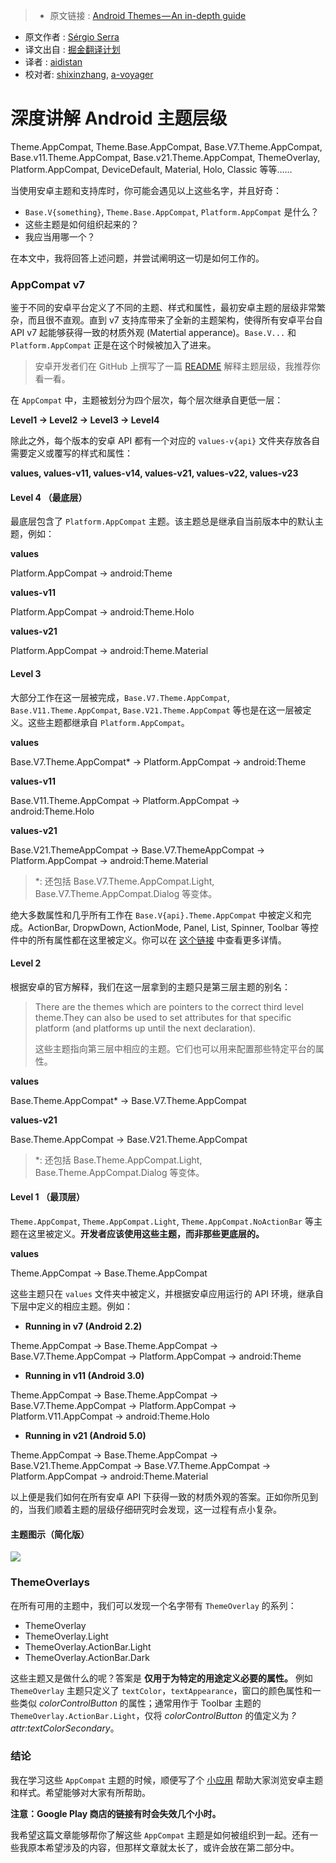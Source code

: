 >* 原文链接 : [Android Themes — An in-depth guide](https://medium.com/@Sserra90/android-themes-an-in-depth-guide-f71f9db6e5bf)
* 原文作者 : [Sérgio Serra](https://medium.com/@Sserra90)
* 译文出自 : [掘金翻译计划](https://github.com/xitu/gold-miner)
* 译者 : [aidistan](https://github.com/aidistan)
* 校对者: [shixinzhang](https://github.com/shixinzhang), [a-voyager](https://github.com/a-voyager)

# 深度讲解 Android 主题层级

Theme.AppCompat, Theme.Base.AppCompat, Base.V7.Theme.AppCompat, Base.v11.Theme.AppCompat, Base.v21.Theme.AppCompat, ThemeOverlay, Platform.AppCompat, DeviceDefault, Material, Holo, Classic 等等……

当使用安卓主题和支持库时，你可能会遇见以上这些名字，并且好奇：

- `Base.V{something}`, `Theme.Base.AppCompat`, `Platform.AppCompat` 是什么？
- 这些主题是如何组织起来的？
- 我应当用哪一个？

在本文中，我将回答上述问题，并尝试阐明这一切是如何工作的。

### AppCompat v7

鉴于不同的安卓平台定义了不同的主题、样式和属性，最初安卓主题的层级非常繁杂，而且很不直观。直到 v7 支持库带来了全新的主题架构，使得所有安卓平台自 API v7 起能够获得一致的材质外观 (Matertial apperance)。`Base.V...` 和 `Platform.AppCompat` 正是在这个时候被加入了进来。

> 安卓开发者们在 GitHub 上撰写了一篇 [README](https://github.com/android/platform_frameworks_support/blob/master/v7/appcompat/THEMES.txt) 解释主题层级，我推荐你看一看。

在 `AppCompat` 中，主题被划分为四个层次，每个层次继承自更低一层：

**Level1 → Level2 → Level3 → Level4**

除此之外，每个版本的安卓 API 都有一个对应的 `values-v{api}` 文件夹存放各自需要定义或覆写的样式和属性：

**values, values-v11, values-v14, values-v21, values-v22, values-v23**

#### Level 4 （最底层）

最底层包含了 `Platform.AppCompat` 主题。该主题总是继承自当前版本中的默认主题，例如：

**values**

Platform.AppCompat -> android:Theme

**values-v11**

Platform.AppCompat -> android:Theme.Holo

**values-v21**

Platform.AppCompat -> android:Theme.Material

#### Level 3

大部分工作在这一层被完成，`Base.V7.Theme.AppCompat`, `Base.V11.Theme.AppCompat`, `Base.V21.Theme.AppCompat` 等也是在这一层被定义。这些主题都继承自 `Platform.AppCompat`。

**values**

Base.V7.Theme.AppCompat* → Platform.AppCompat → android:Theme

**values-v11**

Base.V11.Theme.AppCompat → Platform.AppCompat → android:Theme.Holo

**values-v21**

Base.V21.ThemeAppCompat → Base.V7.ThemeAppCompat → Platform.AppCompat → android:Theme.Material

> \*: 还包括 Base.V7.Theme.AppCompat.Light, Base.V7.Theme.AppCompat.Dialog 等变体。

绝大多数属性和几乎所有工作在 `Base.V{api}.Theme.AppCompat` 中被定义和完成。ActionBar, DropwDown, ActionMode, Panel, List, Spinner, Toolbar 等控件中的所有属性都在这里被定义。你可以在 [这个链接](https://github.com/android/platform_frameworks_support/blob/master/v7/appcompat/res/values/themes_base.xml) 中查看更多详情。

#### Level 2

根据安卓的官方解释，我们在这一层拿到的主题只是第三层主题的别名：

> There are the themes which are pointers to the correct third level theme.They can also be used to set attributes for that specific platform (and platforms up until the next declaration).
>
> 这些主题指向第三层中相应的主题。它们也可以用来配置那些特定平台的属性。

**values**

Base.Theme.AppCompat* → Base.V7.Theme.AppCompat

**values-v21**

Base.Theme.AppCompat → Base.V21.Theme.AppCompat

> \*: 还包括 Base.Theme.AppCompat.Light, Base.Theme.AppCompat.Dialog 等变体。

#### Level 1 （最顶层）

`Theme.AppCompat`, `Theme.AppCompat.Light`, `Theme.AppCompat.NoActionBar` 等主题在这里被定义。**开发者应该使用这些主题，而非那些更底层的。**

**values**

Theme.AppCompat → Base.Theme.AppCompat

这些主题只在 `values` 文件夹中被定义，并根据安卓应用运行的 API 环境，继承自下层中定义的相应主题。例如：

*   **Running in v7 (Android 2.2)**

Theme.AppCompat → Base.Theme.AppCompat → Base.V7.Theme.AppCompat → Platform.AppCompat → android:Theme

*   **Running in v11 (Android 3.0)**

Theme.AppCompat → Base.Theme.AppCompat → Base.V7.Theme.AppCompat → Platform.AppCompat → Platform.V11.AppCompat → android:Theme.Holo

*   **Running in v21 (Android 5.0)**

Theme.AppCompat → Base.Theme.AppCompat → Base.V21.Theme.AppCompat → Base.V7.Theme.AppCompat → Platform.AppCompat → android:Theme.Material

以上便是我们如何在所有安卓 API 下获得一致的材质外观的答案。正如你所见到的，当我们顺着主题的层级仔细研究时会发现，这一过程有点小复杂。

#### 主题图示（简化版）

![](http://ww1.sinaimg.cn/large/a490147fgw1f52tnel5ggj20ka0ictaz.jpg)

### ThemeOverlays

在所有可用的主题中，我们可以发现一个名字带有 `ThemeOverlay` 的系列：

*   ThemeOverlay
*   ThemeOverlay.Light
*   ThemeOverlay.ActionBar.Light
*   ThemeOverlay.ActionBar.Dark

这些主题又是做什么的呢？答案是 **仅用于为特定的用途定义必要的属性。** 例如 `ThemeOverlay` 主题只定义了 `textColor`，`textAppearance`，窗口的颜色属性和一些类似 _colorControlButton_ 的属性；通常用作于 Toolbar 主题的 `ThemeOverlay.ActionBar.Light`，仅将 _colorControlButton_ 的值定义为 _?attr:textColorSecondary_。

### 结论

我在学习这些 `AppCompat` 主题的时候，顺便写了个 [小应用](http://themekitapp.com) 帮助大家浏览安卓主题和样式。希望能够对大家有所帮助。

**注意：Google Play 商店的链接有时会失效几个小时。**

我希望这篇文章能够帮你了解这些 `AppCompat` 主题是如何被组织到一起。还有一些我原本希望涉及的内容，但那样文章就太长了，或许会放在第二部分中。
